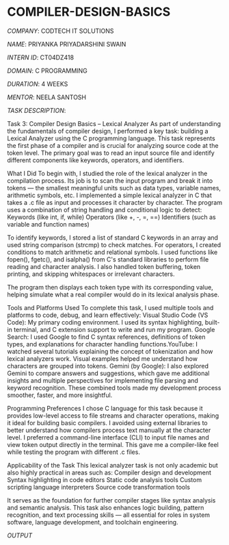 # COMPILER-DESIGN-BASICS

*COMPANY*: CODTECH IT SOLUTIONS

*NAME*: PRIYANKA PRIYADARSHINI SWAIN

*INTERN ID*: CT04DZ418

*DOMAIN*: C PROGRAMMING

*DURATION*: 4 WEEKS

*MENTOR*: NEELA SANTOSH

*TASK DESCRIPTION*:

Task 3: Compiler Design Basics – Lexical Analyzer
As part of understanding the fundamentals of compiler design, I performed a key task: building a Lexical Analyzer using the C programming language. This task represents the first phase of a compiler and is crucial for analyzing source code at the token level. The primary goal was to read an input source file and identify different components like keywords, operators, and identifiers.

What I Did
To begin with, I studied the role of the lexical analyzer in the compilation process. Its job is to scan the input program and break it into tokens — the smallest meaningful units such as data types, variable names, arithmetic symbols, etc.
I implemented a simple lexical analyzer in C that takes a .c file as input and processes it character by character. The program uses a combination of string handling and conditional logic to detect:
Keywords (like int, if, while)
Operators (like +, -, =, ==)
Identifiers (such as variable and function names)

To identify keywords, I stored a list of standard C keywords in an array and used string comparison (strcmp) to check matches. For operators, I created conditions to match arithmetic and relational symbols. I used functions like fopen(), fgetc(), and isalpha() from C's standard libraries to perform file reading and character analysis. I also handled token buffering, token printing, and skipping whitespaces or irrelevant characters.

The program then displays each token type with its corresponding value, helping simulate what a real compiler would do in its lexical analysis phase.

Tools and Platforms Used
To complete this task, I used multiple tools and platforms to code, debug, and learn effectively:
Visual Studio Code (VS Code): My primary coding environment. I used its syntax highlighting, built-in terminal, and C extension support to write and run my program.
Google Search: I used Google to find C syntax references, definitions of token types, and explanations for character handling functions.YouTube: I watched several tutorials explaining the concept of tokenization and how lexical analyzers work. Visual examples helped me understand how characters are grouped into tokens.
Gemini (by Google): I also explored Gemini to compare answers and suggestions, which gave me additional insights and multiple perspectives for implementing file parsing and keyword recognition.
These combined tools made my development process smoother, faster, and more insightful.

Programming Preferences
I chose C language for this task because it provides low-level access to file streams and character operations, making it ideal for building basic compilers. I avoided using external libraries to better understand how compilers process text manually at the character level.
I preferred a command-line interface (CLI) to input file names and view token output directly in the terminal. This gave me a compiler-like feel while testing the program with different .c files.

Applicability of the Task
This lexical analyzer task is not only academic but also highly practical in areas such as:
Compiler design and development
Syntax highlighting in code editors
Static code analysis tools
Custom scripting language interpreters
Source code transformation tools

It serves as the foundation for further compiler stages like syntax analysis and semantic analysis. This task also enhances logic building, pattern recognition, and text processing skills — all essential for roles in system software, language development, and toolchain engineering.

*OUTPUT*
